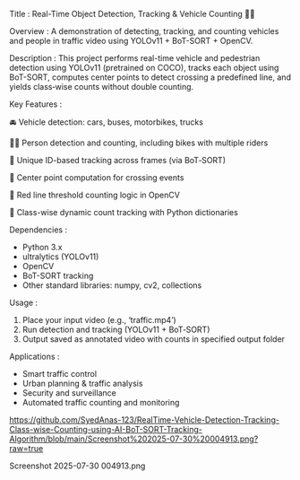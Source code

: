 Title :
Real-Time Object Detection, Tracking & Vehicle Counting 🎥🚗

Overview :
A demonstration of detecting, tracking, and counting vehicles and people in traffic video using YOLOv11 + BoT-SORT + OpenCV.

Description :
This project performs real-time vehicle and pedestrian detection using YOLOv11 (pretrained on COCO), tracks each object using BoT-SORT, computes center points to detect crossing a predefined line, and yields class‑wise counts without double counting.

Key Features :

🚘 Vehicle detection: cars, buses, motorbikes, trucks

🧍‍♂‍ Person detection and counting, including bikes with multiple riders

🎯 Unique ID-based tracking across frames (via BoT‑SORT)

📍 Center point computation for crossing events

🔴 Red line threshold counting logic in OpenCV

🧮 Class-wise dynamic count tracking with Python dictionaries


Dependencies :
- Python 3.x  
- ultralytics (YOLOv11)  
- OpenCV  
- BoT-SORT tracking  
- Other standard libraries: numpy, cv2, collections


Usage :
1. Place your input video (e.g.,  ‘traffic.mp4’)
2. Run detection and tracking (YOLOv11 + BoT‑SORT)
3. Output saved as annotated video with counts in specified output folder


Applications :
- Smart traffic control  
- Urban planning & traffic analysis  
- Security and surveillance  
- Automated traffic counting and monitoring


https://github.com/SyedAnas-123/RealTime-Vehicle-Detection-Tracking-Class-wise-Counting-using-AI-BoT-SORT-Tracking-Algorithm/blob/main/Screenshot%202025-07-30%20004913.png?raw=true


Screenshot 2025-07-30 004913.png
